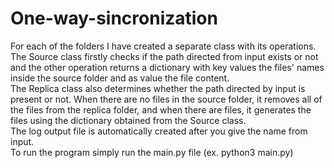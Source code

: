 # One-way-sincronization

For each of the folders I have created a separate class with its operations.
The Source class firstly checks if the path directed from input exists or not and the other operation returns a dictionary with key values the files' names inside the source folder and as value the file content.  
The Replica class also determines whether the path directed by input is present or not. When there are no files in the source folder, it removes all of the files from the replica folder, and when there are files, it generates the files using the dictionary obtained from the Source class.  
The log output file is automatically created after you give the name from input.  
To run the program simply run the main.py file (ex. python3 main.py)
